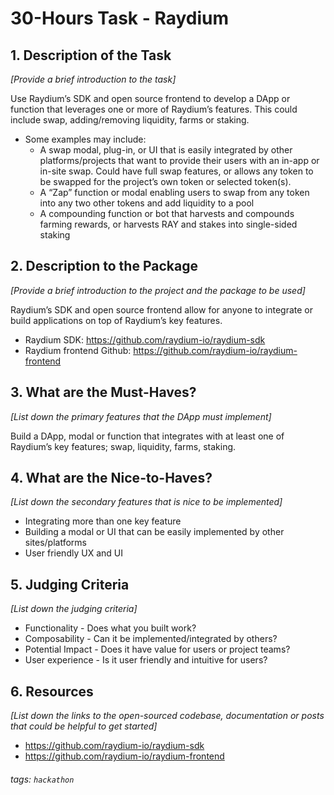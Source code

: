 # 30-Hours Task - Raydium


## 1. Description of the Task

*[Provide a brief introduction to the task]*

Use Raydium’s SDK and open source frontend to develop a DApp or function that leverages one or more of Raydium’s features. This could include swap, adding/removing liquidity, farms or staking.

- Some examples may include:
  - A swap modal, plug-in, or UI that is easily integrated by other platforms/projects that want to provide their users with an in-app or in-site swap. Could have full swap features, or allows any token to be swapped for the project’s own token or selected token(s). 
  - A “Zap” function or modal enabling users to swap from any token into any two other tokens and add liquidity to a pool
  - A compounding function or bot that harvests and compounds farming rewards, or harvests RAY and stakes into single-sided staking

## 2. Description to the Package

*[Provide a brief introduction to the project and the package to be used]*

Raydium’s SDK and open source frontend allow for anyone to integrate or build applications on top of Raydium’s key features. 
- Raydium SDK: https://github.com/raydium-io/raydium-sdk
- Raydium frontend Github: https://github.com/raydium-io/raydium-frontend

## 3. What are the Must-Haves?

*[List down the primary features that the DApp must implement]*

Build a DApp, modal or function that integrates with at least one of Raydium’s key features; swap, liquidity, farms, staking.

## 4. What are the Nice-to-Haves?

*[List down the secondary features that is nice to be implemented]*

- Integrating more than one key feature
- Building a modal or UI that can be easily implemented by other sites/platforms
- User friendly UX and UI

## 5. **Judging Criteria**

*[List down the judging criteria]*

- Functionality - Does what you built work?
- Composability - Can it be implemented/integrated by others?
- Potential Impact - Does it have value for users or project teams?
- User experience - Is it user friendly and intuitive for users?

## 6. Resources

*[List down the links to the open-sourced codebase, documentation or posts that could be helpful to get started]*

- https://github.com/raydium-io/raydium-sdk
- https://github.com/raydium-io/raydium-frontend

<!-- - https://docs.google.com/document/d/1J3MHCzAlsHEvW76LMhNngTInDcjNEMwllf1l2YdofMk/edit -->

###### tags: `hackathon`
